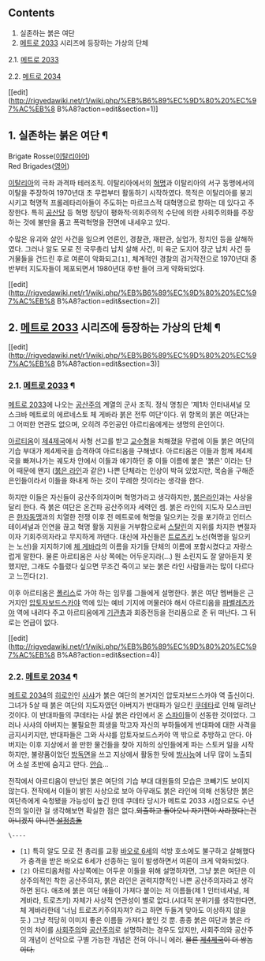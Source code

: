 ## Contents

    

1. 실존하는 붉은 여단 
2. [메트로 2033](%EB%A9%94%ED%8A%B8%EB%A1%9C%202033.md) 시리즈에 등장하는 가상의 단체 
    

2.1. [메트로 2033](%EB%A9%94%ED%8A%B8%EB%A1%9C%202033.md)

2.2. [메트로 2034](%EB%A9%94%ED%8A%B8%EB%A1%9C%202034.md)

[[edit](http://rigvedawiki.net/r1/wiki.php/%EB%B6%89%EC%9D%80%20%EC%97%AC%EB%8
B%A8?action=edit&section=1)]

## 1. 실존하는 붉은 여단 ¶

Brigate Rosse([이탈리아어](%EC%9D%B4%ED%83%88%EB%A6%AC%EC%95%84%EC%96%B4.md))  
Red Brigades([영어](%EC%98%81%EC%96%B4.md))

  

[이탈리아](%EC%9D%B4%ED%83%88%EB%A6%AC%EC%95%84.md)의 극좌 과격파 테러조직. 이탈리아에서의
[혁명](%ED%98%81%EB%AA%85.md)과 이탈리아의 서구 동맹에서의 이탈을 주장하여 1970년대 초 무렵부터 활동하기
시작하였다. 목적은 이탈리아를 붕괴시키고 혁명적 프롤레타리아들이 주도하는 마르크스적 대혁명으로 향하는 데 있다고 주장한다. 특히
[공산당](%EA%B3%B5%EC%82%B0%EB%8B%B9.md) 등 혁명 정당이 평화적·의회주의적 수단에 의한 사회주의화를 주장하는
것에 불만을 품고 폭력혁명을 전면에 내세우고 있다.

  

수많은 유괴와 살인 사건을 일으켜 언론인, 경찰관, 재판관, 실업가, 정치인 등을 살해하였다. 그러나 알도 모로 전 국무총리 납치 살해
사건, 미 육군 도지어 장군 납치 사건 등 거물들을 건드린 후로 여론이 악화되고`[1]`, 체계적인 경찰의 검거작전으로 1970년대 중반부터
지도자들이 체포되면서 1980년대 후반 들어 크게 약화되었다.

  

[[edit](http://rigvedawiki.net/r1/wiki.php/%EB%B6%89%EC%9D%80%20%EC%97%AC%EB%8
B%A8?action=edit&section=2)]

## 2. [메트로 2033](%EB%A9%94%ED%8A%B8%EB%A1%9C%202033.md) 시리즈에 등장하는 가상의 단체 ¶

[[edit](http://rigvedawiki.net/r1/wiki.php/%EB%B6%89%EC%9D%80%20%EC%97%AC%EB%8
B%A8?action=edit&section=3)]

### 2.1. [메트로 2033](%EB%A9%94%ED%8A%B8%EB%A1%9C%202033.md) ¶

[메트로 2033](%EB%A9%94%ED%8A%B8%EB%A1%9C%202033.md)에 나오는
[공산주의](%EA%B3%B5%EC%82%B0%EC%A3%BC%EC%9D%98.md) 계열의 군사 조직. 정식 명칭은 '제1차
인터내셔널 모스크바 메트로의 에르네스토 체 게바라 붉은 전투 여단'이다. 위 항목의 붉은 여단과는 그 어떠한 연관도 없으며, 오히려 주인공인
아르티옴에게는 생명의 은인이다.

  

[아르티옴](%EC%95%84%EB%A5%B4%ED%8B%B0%EC%98%B4.md)이
[제4제국](%EC%A0%9C4%EC%A0%9C%EA%B5%AD.md)에서 사형 선고를 받고
[교수형](%EA%B5%90%EC%88%98%ED%98%95.md)을 처해졌을 무렵에 이들 붉은 여단의 기습 부대가 제4제국을 습격하여
아르티옴을 구해냈다. 아르티옴은 이들과 함께 제4제국을 빠져나가는 궤도차 안에서 이들과 얘기하던 중 이들 이름에 붙은 '붉은' 이라는 단어
때문에 왠지 ([붉은 라인](%EB%B6%89%EC%9D%80%20%EB%9D%BC%EC%9D%B8.md)과 같은) 나쁜 단체라는
인상이 박혀 있었지만, 목숨을 구해준 은인들이라서 이들을 화내게 하는 것이 무례한 짓이라는 생각을 한다.

  

하지만 이들은 자신들이 공산주의자이며 혁명가라고 생각하지만, [붉은라인](%EB%B6%89%EC%9D%80%20%EB%9D%BC%EC%9D%B8.md)과는 사상을 달리 한다. 즉 붉은 여단은 온건파
공산주의자 세력인 셈. 붉은 라인의 지도자 모스크빈은
[한자동맹](%ED%95%9C%EC%9E%90%EB%8F%99%EB%A7%B9.md)과의 치열한 전쟁 이후 전 메트로에 혁명을 일으키는
것을 포기하고 인터스테이셔널과 인연을 끊고 혁명 활동 지원을 거부함으로써
[스탈린](%EC%8A%A4%ED%83%88%EB%A6%B0.md)의 지위를 차지한 변절자이자 기회주의자라고 무지하게 까댄다. 대신에
자신들은 [트로츠키](%ED%8A%B8%EB%A1%9C%EC%B8%A0%ED%82%A4.md) 노선(혁명을 일으키는 노선)을 지지하기에
[체 게바라](%EC%B2%B4%20%EA%B2%8C%EB%B0%94%EB%9D%BC.md)의 이름을 자기들 단체의 이름에 포함시켰다고
자랑스럽게 말한다. 물론 아르티옴은 사상 쪽에는 어두운지라(...) 뭔 소린지도 잘 알아듣지 못했지만, 그래도 수틀렸다 싶으면 무조건 죽이고
보는 붉은 라인 사람들과는 많이 다르다고 느낀다`[2]`.

  

이후 아르티옴은 [폴리스](%ED%8F%B4%EB%A6%AC%EC%8A%A4.md)로 가야 하는 임무를 그들에게 설명한다. 붉은 여단
멤버들은 근거지인 [압토자보드스카야](%EC%95%95%ED%86%A0%EC%9E%90%EB%B3%B4%EB%93%9C%EC%8A%A4%EC%B9%B4%EC%95%BC.md) 역에 있는 예비 기지에 머물러야 해서 아르티옴을
[파벨레츠카야](%ED%8C%8C%EB%B2%A8%EB%A0%88%EC%B8%A0%EC%B9%B4%EC%95%BC.md) 역에 내려다
주고 아르티옴에게 [기관총](%EA%B8%B0%EA%B4%80%EC%B4%9D.md)과 회중전등을 전리품으로 준 뒤 떠난다. 그 뒤로는
언급이 없다.

  

[[edit](http://rigvedawiki.net/r1/wiki.php/%EB%B6%89%EC%9D%80%20%EC%97%AC%EB%8
B%A8?action=edit&section=4)]

### 2.2. [메트로 2034](%EB%A9%94%ED%8A%B8%EB%A1%9C%202034.md) ¶

[메트로 2034](%EB%A9%94%ED%8A%B8%EB%A1%9C%202034.md)의
[히로인](%ED%9E%88%EB%A1%9C%EC%9D%B8.md)인
[사샤](%EC%82%AC%EC%83%A4%28%EB%A9%94%ED%8A%B8%EB%A1%9C%202034%29.md)가 붉은 여단의
본거지인 압토자보드스카야 역 출신이다. 그녀가 5살 때 붉은 여단의 지도자였던 아버지가 반대파가 일으킨
[쿠데타](%EC%BF%A0%EB%8D%B0%ED%83%80.md)로 인해 밀려난 것이다. 이 반대파들의 쿠데타는 사실 붉은 라인에서
온 [스파이](%EC%8A%A4%ED%8C%8C%EC%9D%B4.md)들이 선동한 것이었다. 그러나 사샤의 아버지는 불필요한 희생을
막고자 자신의 부하들에게 반대파에 대한 사격을 금지시키지만, 반대파들은 그와 사샤를 압토자보드스카야 역 밖으로 추방하고 만다. 아버지는 이후
지상에서 쓸 만한 물건들을 찾아 지하의 상인들에게 파는 스토커 일을 시작하지만, 불량품이었던
[방독면](%EB%B0%A9%EB%8F%85%EB%A9%B4.md)을 쓰고 지상에서 활동한 탓에
[방사능](%EB%B0%A9%EC%82%AC%EB%8A%A5.md)에 너무 많이 노출되어 소설 초반에 숨지고 만다.
[안습](%EC%95%88%EC%8A%B5.md)...

  

전작에서 아르티옴이 만났던 붉은 여단의 기습 부대 대원들의 모습은 코빼기도 보이지 않는다. 전작에서 이들이 밝힌 사상으로 보아 아무래도 붉은
라인에 의해 선동당한 붉은 여단측에게 숙청됐을 가능성이 높긴 한데 쿠데타 당시가 메트로 2033 시점으로도 수년 전의 일이란 걸 생각해보면
확실한 점은 없다.<del>외출하고 돌아오니 자기편이 사라졌다는건 아니겠지</del> <del>아니면
[설정충돌](%EC%84%A4%EC%A0%95%EC%B6%A9%EB%8F%8C.md)</del>

`\----`

  * `[1]` 특히 알도 모로 전 총리를 교황 [바오로 6세](%EB%B0%94%EC%98%A4%EB%A1%9C%206%EC%84%B8.md)의 석방 호소에도 불구하고 살해했다가 충격을 받은 바오로 6세가 선종하는 일이 발생하면서 여론이 크게 악화되었다.
  * `[2]` 아르티옴처럼 사상쪽에는 어두운 이들을 위해 설명하자면, 그냥 붉은 여단은 이상주의적인 착한 공산주의자, 붉은 라인은 권력지향적인 나쁜 공산주의자라고 생각하면 된다. 애초에 붉은 여단 애들이 가져다 붙이는 저 이름들(제 1 인터네셔널, 체 게바라, 트로츠키) 자체가 사상적 연관성이 별로 없다.(시대적 분위기를 생각한다면, 체 게바라한테 '너님 트로츠키주의자져? 라고 하면 두들겨 맞아도 이상하지 않을 듯.) 그냥 적당히 이미지 좋은 이름들 가져다 붙인 것 뿐. 종종 붉은 여단과 붉은 라인의 차이를 [사회주의](%EC%82%AC%ED%9A%8C%EC%A3%BC%EC%9D%98.md)와 [공산주의](%EA%B3%B5%EC%82%B0%EC%A3%BC%EC%9D%98.md)로 설명하려는 경우도 있지만, 사회주의와 공산주의 개념이 선악으로 구별 가능한 개념은 전혀 아니니 에러. <del>물론 [제4제국](%EC%A0%9C4%EC%A0%9C%EA%B5%AD.md)이 더 쌍놈이다.</del>

